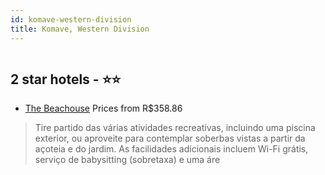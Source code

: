 ```yaml
---
id: komave-western-division
title: Komave, Western Division
---
```


<center><img src="https://photos.hotelbeds.com/giata/71/710531/710531a_hb_a_001.jpg" alt="" /></center>


##  2 star hotels - ⭐️⭐️

-    [The Beachouse](https://www.hurb.com/br/aud/https://www.hurb.com/br/hotels/komave/the-beachouse-HT-SD99?cmp=18055) Prices from R$358.86
   > Tire partido das várias atividades recreativas, incluindo uma piscina exterior, ou aproveite para contemplar soberbas vistas a partir da açoteia e do jardim. As facilidades adicionais incluem Wi-Fi grátis, serviço de babysitting (sobretaxa) e uma áre
